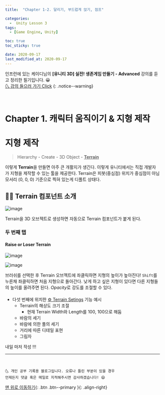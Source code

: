 ```yaml
---
title:  "Chapter 1-2. 달리기, 부드럽게 앉기, 점프" 

categories:
  -  Unity Lesson 3 
tags:
  - [Game Engine, Unity]

toc: true
toc_sticky: true

date: 2020-09-17
last_modified_at: 2020-09-17
---
```


인프런에 있는 케이디님의 **[유니티 3D] 실전! 생존게임 만들기 - Advanced** 강의를 듣고 정리한 필기입니다. 😀  
[🌜 강의 들으러 가기 Click](https://www.inflearn.com/course/unity-2#)
{: .notice--warning}

<br>

# Chapter 1. 캐릭터 움직이기 & 지형 제작
# 지형 제작

> Hierarchy - Create - 3D Object - **<u>Terrain</u>** 

이렇게 **Terrain**을 만들면 아주 큰 개활지가 생긴다. 이렇게 유니티에서는 직접 개발자가 지형을 제작할 수 있는 툴을 제공한다. Terrain은 피봇(중심점) 위치가 중심점이 아님 모서리 (0, 0, 0) 기준으로 찍혀 있는게 디폴트 상태다.

## 🙋‍♀️ Terrain 컴포넌트 소개

![image](https://user-images.githubusercontent.com/42318591/93430315-7580a180-f8fd-11ea-95f1-77bb0cab6fcd.png)

Terrain을 3D 오브젝트로 생성하면 자동으로 Terrain 컴포넌트가 붙게 된다.

### 두 번째 탭

#### Raise or Loser Terrain

![image](https://user-images.githubusercontent.com/42318591/93431459-1de33580-f8ff-11ea-817f-c34756bcbd95.png)

![image](https://user-images.githubusercontent.com/42318591/93431318-f724ff00-f8fe-11ea-853b-5c5870c31ea2.png)

브러쉬를 선택한 후 Terrain 오브젝트에 좌클릭하면 지형의 높이가 높아진다! `Shift`를 누른채 좌클릭하면 처음 지형으로 돌아간다. 낮게 하고 싶은 지형이 있다면 다른 지형들의 높이를 올려주면 된다. *Opacity*로 강도를 조절할 수 있다.

#### 

- 다섯 번째에 위치한 <u>⚙️ Terrain Setings</u> 기능 예시
  - Terrain의 해상도 크기 조절 
    - 현재 Terrain Width와 Length를 100, 100으로 해둠
  - 바람의 세기 
  - 바람에 의한 풀의 세기
  - 거리에 따른 디테일 표현 
  - 그림자

내일 마저 작성 !!!

***
<br>

    🌜 개인 공부 기록용 블로그입니다. 오류나 틀린 부분이 있을 경우 
    언제든지 댓글 혹은 메일로 지적해주시면 감사하겠습니다! 😄

[맨 위로 이동하기](#){: .btn .btn--primary }{: .align-right}